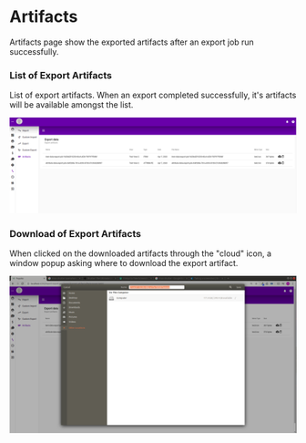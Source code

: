 # Artifacts

Artifacts page show the exported artifacts after an export job run successfully.

### List of Export Artifacts

List of export artifacts. When an export completed successfully, it's artifacts will be available amongst the list.

![](../../.gitbook/assets/artifacts.png)

### Download of Export Artifacts

When clicked on the downloaded artifacts through the "cloud" icon, a window popup asking where to download the export artifact.

![](../../.gitbook/assets/artifacts-download.png)



